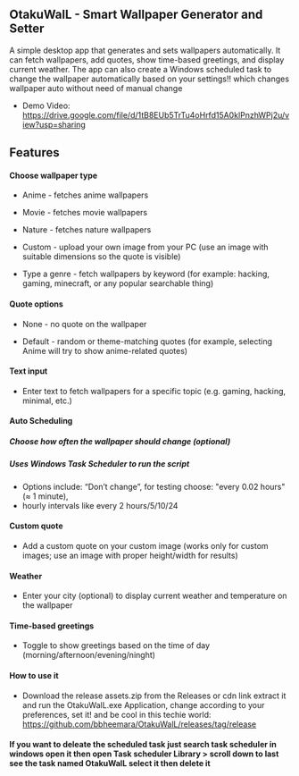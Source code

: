 ## OtakuWalL - Smart Wallpaper Generator and Setter

A simple desktop app that generates and sets wallpapers automatically. It can fetch wallpapers, add quotes, show time-based greetings, and display current weather. The app can also create a Windows scheduled task to change the wallpaper automatically based on your settings!! which changes wallpaper auto without need of manual change
- Demo Video: https://drive.google.com/file/d/1tB8EUb5TrTu4oHrfd15A0klPnzhWPj2u/view?usp=sharing
## Features

#### Choose wallpaper type

- Anime -  fetches anime wallpapers

- Movie - fetches movie wallpapers

- Nature - fetches nature wallpapers

- Custom - upload your own image from your PC (use an image with suitable dimensions so the quote is visible)

- Type a genre - fetch wallpapers by keyword (for example: hacking, gaming, minecraft, or any popular searchable thing)

#### Quote options

- None - no quote on the wallpaper

- Default - random or theme-matching quotes (for example, selecting Anime will try to show anime-related quotes)

#### Text  input

- Enter text to fetch wallpapers for a specific topic (e.g. gaming, hacking, minimal, etc.)

#### Auto Scheduling

#####  Choose how often the wallpaper should change (optional)

#####  Uses Windows Task Scheduler to run the script

- Options include: “Don’t change”, for testing choose: "every 0.02 hours" (≈ 1 minute),
-  hourly intervals like every 2 hours/5/10/24

#### Custom quote

- Add a custom quote on your custom image (works only for custom images; use an image with proper height/width for results)

#### Weather

- Enter your city (optional) to display current weather and temperature on the wallpaper

#### Time-based greetings

- Toggle to show greetings based on the time of day (morning/afternoon/evening/ninght)

#### How to use it
- Download the release assets.zip  from the Releases or cdn link extract it and run the OtakuWalL.exe Application, change according to your preferences, set it! and be cool in this techie world:
  https://github.com/bbheemara/OtakuWalL/releases/tag/release

#### If you want to deleate the scheduled task just search task scheduler in windows open it then open Task scheduler Library > scroll down to last see the task named OtakuWalL select it then delete it
